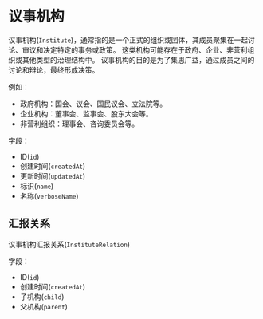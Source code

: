 # 议事机构 

议事机构(`Institute`)，通常指的是一个正式的组织或团体，其成员聚集在一起讨论、审议和决定特定的事务或政策。
这类机构可能存在于政府、企业、非营利组织或其他类型的治理结构中。
议事机构的目的是为了集思广益，通过成员之间的讨论和辩论，最终形成决策。

例如：

* 政府机构：国会、议会、国民议会、立法院等。
* 企业机构：董事会、监事会、股东大会等。
* 非营利组织：理事会、咨询委员会等。

字段：

- ID(`id`) 
- 创建时间(`createdAt`) 
- 更新时间(`updatedAt`) 
- 标识(`name`) 
- 名称(`verboseName`)

## 汇报关系

议事机构汇报关系(`InstituteRelation`) 

字段：

- ID(`id`)
- 创建时间(`createdAt`) 
- 子机构(`child`) 
- 父机构(`parent`)